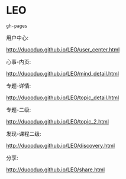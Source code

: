 # LEO

    gh-pages

用户中心:

http://duooduo.github.io/LEO/user_center.html

心事-内页:

http://duooduo.github.io/LEO/mind_detail.html

专题-详情:

http://duooduo.github.io/LEO/topic_detail.html

专题-二级:

http://duooduo.github.io/LEO/topic_2.html

发现-课程二级:

http://duooduo.github.io/LEO/discovery.html

分享:

http://duooduo.github.io/LEO/share.html